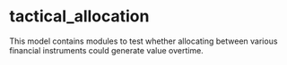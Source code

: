 # tactical_allocation
This model contains modules to test whether allocating between various financial instruments could generate value overtime.
